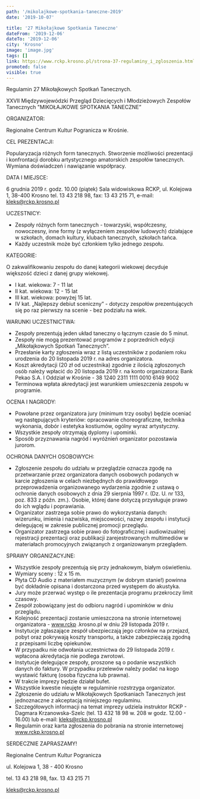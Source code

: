 ```yaml
---
path: '/mikolajkowe-spotkania-taneczne-2019'
date: '2019-10-07'

title: '27 Mikołajkowe Spotkania Taneczne'
dateFrom: '2019-12-06'
dateTo: '2019-12-06'
city: 'Krosno'
image: 'image.jpg'
tags: []
link: https://www.rckp.krosno.pl/strona-37-regulaminy_i_zgloszenia.html
promoted: false
visible: true
---
```

Regulamin 27 Mikołajkowych Spotkań Tanecznych.

XXVII Międzywojewódzki Przegląd Dziecięcych i Młodzieżowych
Zespołów Tanecznych
"MIKOŁAJKOWE SPOTKANIA TANECZNE”

ORGANIZATOR:

Regionalne Centrum Kultur Pogranicza w Krośnie.

CEL PREZENTACJI:

Popularyzacja różnych form tanecznych.
Stworzenie możliwości prezentacji i konfrontacji dorobku artystycznego amatorskich zespołów tanecznych.
Wymiana doświadczeń i nawiązanie współpracy.

DATA I MIEJSCE:

6 grudnia 2019 r. godz. 10.00 (piątek)
Sala widowiskowa RCKP, ul. Kolejowa 1, 38-400 Krosno
tel. 13 43 218 98, fax: 13 43 215 71, e-mail: kleks@rckp.krosno.pl

UCZESTNICY:
- Zespoły różnych form tanecznych - towarzyski, współczesny, nowoczesny, inne formy (z wyłączeniem
 zespołów ludowych) działające w szkołach, domach kultury, klubach tanecznych, szkołach tańca.
- Każdy uczestnik może być członkiem tylko jednego zespołu.

KATEGORIE:

O zakwalifikowaniu zespołu do danej kategorii wiekowej decyduje większość dzieci z danej grupy wiekowej.
- I kat. wiekowa: 7 - 11 lat
- II kat. wiekowa: 12 - 15 lat
- III kat. wiekowa: powyżej 15 lat.
- IV kat. „Najlepszy debiut sceniczny” - dotyczy zespołów prezentujących się po raz pierwszy na 
scenie - bez podziału na wiek.

WARUNKI UCZESTNICTWA:
- Zespoły prezentują jeden układ taneczny o łącznym czasie do 5 minut.
- Zespoły nie mogą prezentować programów z poprzednich edycji „Mikołajkowych Spotkań Tanecznych”.
- Przesłanie karty zgłoszenia wraz z listą uczestników z podaniem roku urodzenia do 20 listopada 
2019 r. na adres organizatora.
- Koszt akredytacji (20 zł od uczestnika) zgodnie z ilością zgłoszonych osób należy wpłacić do 20 
listopada 2019 r. na konto organizatora:
Bank Pekao S.A. I Oddział w Krośnie - 38 1240 2311 1111 0010 6149 9002
- Terminowa wpłata akredytacji jest warunkiem umieszczenia zespołu w programie.

OCENA I NAGRODY:
- Powołane przez organizatora jury (minimum trzy osoby) będzie oceniać wg następujących kryteriów:
 opracowanie choreograficzne, technika wykonania, dobór i estetyka kostiumów, ogólny wyraz artystyczny.
- Wszystkie zespoły otrzymają dyplomy i upominki.
- Sposób przyznawania nagród i wyróżnień organizator pozostawia jurorom.

OCHRONA DANYCH OSOBOWYCH:
- Zgłoszenie zespołu do udziału w przeglądzie oznacza zgodę na przetwarzanie przez organizatora 
danych osobowych podanych w karcie zgłoszenia w celach niezbędnych do prawidłowego przeprowadzenia organizowanego wydarzenia zgodnie z ustawą o ochronie danych osobowych z dnia 29 sierpnia 1997 r. (Dz. U. nr 133, poz. 833 z późn. zm.). Osobie, której dane dotyczą przysługuje prawo do ich wglądu i poprawiania.
- Organizator zastrzega sobie prawo do wykorzystania danych: wizerunku, imienia i nazwiska, 
miejscowości, nazwy zespołu i instytucji delegującej w zakresie publicznej promocji przeglądu.
- Organizator zastrzega sobie prawo do fotograficznej i audiowizualnej rejestracji prezentacji 
oraz publikacji zarejestrowanych multimediów w materiałach promocyjnych związanych z organizowanym przeglądem.

SPRAWY ORGANIZACYJNE:
- Wszystkie zespoły prezentują się przy jednakowym, białym oświetleniu.
- Wymiary sceny : 12 x 15 m.
- Płyta CD Audio z materiałem muzycznym (w dobrym stanie!) powinna być dokładnie opisana i 
dostarczona przed występem do akustyka.
- Jury może przerwać występ o ile prezentacja programu przekroczy limit czasowy.
- Zespół zobowiązany jest do odbioru nagród i upominków w dniu przeglądu.
- Kolejność prezentacji zostanie umieszczona na stronie internetowej organizatora - www.rckp
.krosno.pl w dniu 29 listopada 2019 r.
- Instytucje zgłaszające zespół ubezpieczają jego członków na przejazd, pobyt oraz pokrywają 
koszty transportu, a także zabezpieczają zgodną z przepisami liczbę opiekunów.
- W przypadku nie odwołania uczestnictwa do 29 listopada 2019 r. wpłacona akredytacja nie podlega 
zwrotowi.
- Instytucje delegujące zespoły, proszone są o podanie wszystkich danych do faktury. W przypadku 
przelewów należy podać na kogo wystawić fakturę (osoba fizyczna lub prawna).
- W trakcie imprezy będzie działał bufet.
- Wszystkie kwestie nieujęte w regulaminie rozstrzyga organizator.
- Zgłoszenie do udziału w Mikołajkowych Spotkaniach Tanecznych jest jednoznaczne z akceptacją 
niniejszego regulaminu.
- Szczegółowych informacji na temat imprezy udziela instruktor RCKP - Dagmara Krzanowska-Szelc 
(tel. 13 432 18 98 w. 208 w godz. 12.00 - 16.00) lub e-mail: kleks@rckp.krosno.pl
- Regulamin oraz karta zgłoszenia do pobrania na stronie internetowej www.rckp.krosno.pl

SERDECZNIE ZAPRASZAMY!

Regionalne Centrum Kultur Pogranicza

ul. Kolejowa 1, 38 - 400 Krosno

tel. 13 43 218 98, fax. 13 43 215 71

kleks@rckp.krosno.pl

